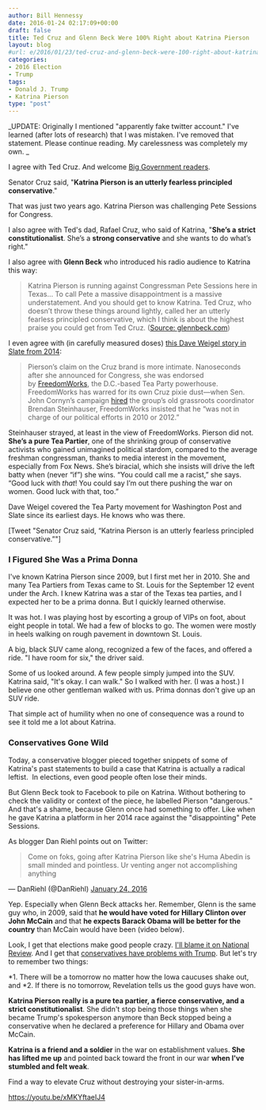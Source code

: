 ```yaml
---
author: Bill Hennessy
date: 2016-01-24 02:17:09+00:00
draft: false
title: Ted Cruz and Glenn Beck Were 100% Right about Katrina Pierson
layout: blog
#url: e/2016/01/23/ted-cruz-and-glenn-beck-were-100-right-about-katrina-pierson/
categories:
- 2016 Election
- Trump
tags:
- Donald J. Trump
- Katrina Pierson
type: "post"
---
```


_UPDATE: Originally I mentioned "apparently fake twitter account." I've learned (after lots of research) that I was mistaken. I've removed that statement. Please continue reading. My carelessness was completely my own. _

I agree with Ted Cruz. And welcome [Big Government readers](https://www.breitbart.com/big-government/2016/01/23/2846855/).

Senator Cruz said, "**Katrina Pierson is an utterly fearless principled conservative**."

That was just two years ago. Katrina Pierson was challenging Pete Sessions for Congress.

I also agree with Ted's dad, Rafael Cruz, who said of Katrina, "**She’s a strict constitutionalist**. She’s a **strong conservative** and she wants to do what’s right."

I also agree with **Glenn Beck** who introduced his radio audience to Katrina this way:



> Katrina Pierson is running against Congressman Pete Sessions here in Texas… To call Pete a massive disappointment is a massive understatement. And you should get to know Katrina. Ted Cruz, who doesn’t throw these things around lightly, called her an utterly fearless principled conservative, which I think is about the highest praise you could get from Ted Cruz. ([Source: glennbeck.com](https://www.glennbeck.com/2014/02/12/glenn-talks-to-congressional-candidate-katrina-pierson-about-taking-on-the-establishment-gop/))



I even agree with (in carefully measured doses) [this Dave Weigel story in Slate from 2014](https://www.slate.com/articles/news_and_politics/politics/2014/02/the_tea_party_is_weak_in_texas_katrina_pierson_is_the_best_the_grassroots.html):



> Pierson’s claim on the Cruz brand is more intimate. Nanoseconds after she announced for Congress, she was endorsed by [FreedomWorks](https://trailblazersblog.dallasnews.com/2014/02/pierson-calls-sessions-shifty-on-obamacare.html/), the D.C.-based Tea Party powerhouse. FreedomWorks has warred for its own Cruz pixie dust—when Sen. John Cornyn’s campaign [hired](https://www.freedomworks.org/press-releases/freedomworks-corrects-inaccurate-cornyn-campaign-s) the group’s old grassroots coordinator Brendan Steinhauser, FreedomWorks insisted that he “was not in charge of our political efforts in 2010 or 2012.”

Steinhauser strayed, at least in the view of FreedomWorks. Pierson did not. **She’s a pure Tea Partier**, one of the shrinking group of conservative activists who gained unimagined political stardom, compared to the average freshman congressman, thanks to media interest in the movement, especially from Fox News. She’s biracial, which she insists will drive the left batty when (never “if”) she wins. “You could call me a racist,” she says. “Good luck with _that_! You could say I’m out there pushing the war on women. Good luck with that, too.”



Dave Weigel covered the Tea Party movement for Washington Post and Slate since its earliest days. He knows who was there.

[Tweet "Senator Cruz said, “Katrina Pierson is an utterly fearless principled conservative.”"]



### I Figured She Was a Prima Donna



I've known Katrina Pierson since 2009, but I first met her in 2010. She and many Tea Partiers from Texas came to St. Louis for the September 12 event under the Arch. I knew Katrina was a star of the Texas tea parties, and I expected her to be a prima donna. But I quickly learned otherwise.

It was hot. I was playing host by escorting a group of VIPs on foot, about eight people in total. We had a few of blocks to go. The women were mostly in heels walking on rough pavement in downtown St. Louis.

A big, black SUV came along, recognized a few of the faces, and offered a ride. "I have room for six," the driver said.

Some of us looked around. A few people simply jumped into the SUV. Katrina said, "It's okay. I can walk." So I walked with her. (I was a host.) I believe one other gentleman walked with us. Prima donnas don't give up an SUV ride.

That simple act of humility when no one of consequence was a round to see it told me a lot about Katrina.



### Conservatives Gone Wild



Today, a conservative blogger pieced together snippets of some of Katrina's past statements to build a case that Katrina is actually a radical leftist.  In elections, even good people often lose their minds.

But Glenn Beck took to Facebook to pile on Katrina. Without bothering to check the validity or context of the piece, he labelled Pierson "dangerous." And that's a shame, because Glenn once had something to offer. Like when he gave Katrina a platform in her 2014 race against the "disappointing" Pete Sessions.

As blogger Dan Riehl points out on Twitter:



> 

> 
> Come on foks, going after Katrina Pierson like she's Huma Abedin is small minded and pointless. Ur venting anger not accomplishing anything
> 
> 
— DanRiehl (@DanRiehl) [January 24, 2016](https://twitter.com/DanRiehl/status/691056423585775616)



Yep. Especially when Glenn Beck attacks her. Remember, Glenn is the same guy who, in 2009, said that **he would have voted for Hillary Clinton over John McCain** and that **he expects Barack Obama will be better for the country** than McCain would have been (video below).

Look, I get that elections make good people crazy. [I'll blame it on National Review](https://hennessysview.com/2016/01/22/trumps-conservative-critics-dont-get-it/). And I get that [conservatives have problems with Trump](https://hennessysview.com/2015/12/22/party-like-its-1992/). But let's try to remember two things:




*1. There will be a tomorrow no matter how the Iowa caucuses shake out, and
*2. If there is no tomorrow, Revelation tells us the good guys have won.


**Katrina Pierson really is a pure tea partier, a fierce conservative, and a strict constitutionalist**. She didn't stop being those things when she became Trump's spokesperson anymore than Beck stopped being a conservative when he declared a preference for Hillary and Obama over McCain.

**Katrina is a friend and a soldier** in the war on establishment values. **She has lifted me up** and pointed back toward the front in our war **when I've stumbled and felt weak**.

Find a way to elevate Cruz without destroying your sister-in-arms.

https://youtu.be/xMKYftaeIJ4




